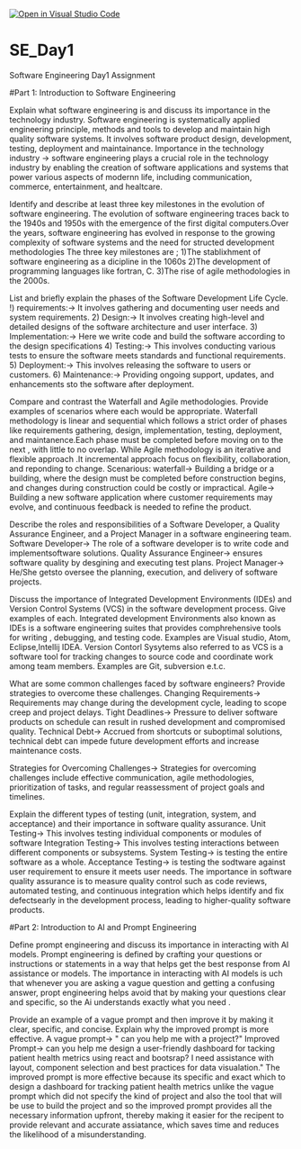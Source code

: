 [![Open in Visual Studio Code](https://classroom.github.com/assets/open-in-vscode-2e0aaae1b6195c2367325f4f02e2d04e9abb55f0b24a779b69b11b9e10269abc.svg)](https://classroom.github.com/online_ide?assignment_repo_id=15537784&assignment_repo_type=AssignmentRepo)
# SE_Day1
Software Engineering Day1 Assignment

#Part 1: Introduction to Software Engineering

Explain what software engineering is and discuss its importance in the technology industry.
Software engineering is systematically applied engineering principle, methods and tools to develop and maintain high quality software systems. It involves software product design, development, testing, deployment and maintainance.
Importance in the technology industry -> software engineering plays a crucial role in the technology industry by enabling the creation of software applications and systems that power various aspects of modernn life, including communication, commerce, entertainment, and healtcare.

Identify and describe at least three key milestones in the evolution of software engineering.
The evolution of software engineering traces back to the 1940s and 1950s with the emergence of the first digital computers.Over the years, software engineering has evolved in response to the growing complexity of software systems and the need for structed development methodologies
The three key milestones are ;
1)The stablixhment of software engineering as a dicipline in the 1060s
2)The development of programming languages like fortran, C.
3)The rise of agile methodologies in the 2000s.

List and briefly explain the phases of the Software Development Life Cycle.
!) requirements:-> It involves gathering and documenting user needs and system requirements.
2) Design:-> It involves creating high-level and detailed designs of the software architecture and user interface.
3) Implementation:-> Here we write code and build the software according to the design specifications
4) Testing:-> This involves conducting various tests to ensure the software meets standards and functional requirements.
5) Deployment:-> This involves releasing the software to users or customers.
6) Maintenance:-> Providing ongoing support, updates, and enhancements sto the software after deployment.

Compare and contrast the Waterfall and Agile methodologies. Provide examples of scenarios where each would be appropriate.
Waterfall methodology is linear and sequential which follows a strict order of phases like requirements gathering, design, implementation, testing, deployment, and maintanence.Each phase must be completed before moving on to the next , with little to no overlap. While Agile methodology is an iterative and flexible approach .It incremental approach focus on flexibility, collaboration, and reponding to change.
Scenarious:
waterfall-> Building a bridge or a building, where the design must be completed before construction begins, and changes during construction could be costly or impractical.
Agile->  Building a new software application where customer requirements may evolve, and continuous feedback is needed to refine the product.

Describe the roles and responsibilities of a Software Developer, a Quality Assurance Engineer, and a Project Manager in a software engineering team.
Software Developer-> The role of a software developer is to write code and implementsoftware solutions.
Quality Assurance Engineer-> ensures software quality by desgining and executing test plans.
Project Manager-> He/She getsto oversee the planning, execution, and delivery of software projects.

Discuss the importance of Integrated Development Environments (IDEs) and Version Control Systems (VCS) in the software development process. Give examples of each.
Integrated development Environments  also known as IDEs is a software engineering suites that provides comphrehensive tools for writing , debugging, and testing code. Examples are Visual studio, Atom, Eclipse,Intellij IDEA.
Version Contorl Sysytems also referred to as VCS is a software tool for tracking changes to source code and coordinate work among team members. Examples are Git, subversion e.t.c.

What are some common challenges faced by software engineers? Provide strategies to overcome these challenges.
Changing Requirements-> Requirements may change during the development cycle, leading to scope creep and project delays.
Tight Deadlines-> Pressure to deliver software products on schedule can result in rushed development and compromised quality.
Technical Debt-> Accrued from shortcuts or suboptimal solutions, technical debt can impede future development efforts and increase maintenance costs.

Strategies for Overcoming Challenges-> Strategies for overcoming challenges include effective communication, agile methodologies, prioritization of tasks, and regular reassessment of project goals and timelines.

Explain the different types of testing (unit, integration, system, and acceptance) and their importance in software quality assurance.
Unit Testing-> This involves testing individual components or modules of software
Integration Testing-> This involves testing interactions between different components or subsystems.
System Testing-> is testing the entire software as a whole.
Acceptance Testing-> is testing the sodtware against user requirement to ensure it meets user needs.
The importance in software quality assurance is to measure quality control such as code reviews, automated testing, and continuous integration which helps identify and fix defectsearly in the development process, leading to higher-quality software products.

#Part 2: Introduction to AI and Prompt Engineering


Define prompt engineering and discuss its importance in interacting with AI models.
Prompt engineering is defined by crafting your questions or instructions or statements in a way that helps get the best response from AI assistance or models.
The importance in interacting with AI models is uch that whenever you are asking a vague question and getting a confusing answer, propt engineering helps avoid that by making your questions clear and specific, so the Ai understands exactly what you need .

Provide an example of a vague prompt and then improve it by making it clear, specific, and concise. Explain why the improved prompt is more effective.
A vague prompt-> " can you help me with a project?"
Improved Prompt-> can you help me design a user-friendly dashboard for tacking patient health metrics using react and bootsrap? I need assistance with layout, component selection and best practices for data  visualation."
The improved prompt is more effective because its specific and exact which to design a dashboard for tracking patient health metrics unlike the vague prompt which did not specify the kind of project and also the tool that will be use to build the project and so the improved prompt provides all the necessary information upfront, thereby making it easier for the recipent to provide relevant and accurate assiatance, which saves time and reduces the likelihood of a misunderstanding.
